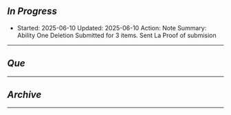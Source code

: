
## *In Progress*

- Started: 2025-06-10
  Updated: 2025-06-10
  Action: Note
  Summary: Ability One Deletion Submitted for 3 items. Sent La Proof of submision 


--------------------

## *Que*

-----------------------------------
## *Archive*

-----------------------------------
